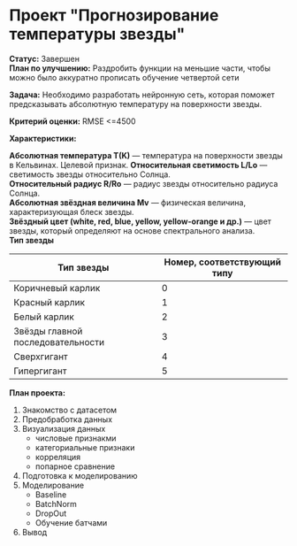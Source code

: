 # Проект "Прогнозирование температуры звезды"    

__Статус:__ Завершен  
__План по улучшению:__ Раздробить функции на меньшие части, чтобы можно было аккуратно прописать обучение четвертой сети  

  
__Задача:__  Необходимо разработать нейронную сеть, которая поможет предсказывать абсолютную температуру на поверхности звезды.    
 
__Критерий оценки:__ RMSE <=4500  

__Характеристики:__  

__Абсолютная температура T(K)__ — температура на поверхности звезды в Кельвинах.  Целевой признак.
__Относительная светимость L/Lo__ — светимость звезды относительно Солнца.  
__Относительный радиус R/Ro__ — радиус звезды относительно радиуса Солнца.  
__Абсолютная звёздная величина Mv__ — физическая величина, характеризующая блеск звезды.  
__Звёздный цвет (white, red, blue, yellow, yellow-orange и др.)__ — цвет звезды, который определяют на основе спектрального анализа.  
__Тип звезды__  

|Тип звезды|	Номер, соответствующий типу|  
|----------|-------------------------------|  
|Коричневый карлик|	0|  
|Красный карлик	|1|  
|Белый карлик	|2|  
|Звёзды главной последовательности|	3|  
|Сверхгигант	|4|    
|Гипергигант	|5|    
  
  

  
__План проекта:__

1. Знакомство с датасетом
2. Предобработка данных
3. Визуализация данных
    - числовые признакми
    - категориальные признаки
    - корреляция
    - попарное сравнение
4. Подготовка к моделированию
5. Моделирование
    - Baseline
    - BatchNorm
    - DropOut
    - Обучение батчами
6. Вывод
